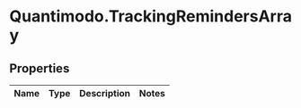 # Quantimodo.TrackingRemindersArray

## Properties
Name | Type | Description | Notes
------------ | ------------- | ------------- | -------------


